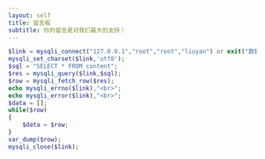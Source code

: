 ```yaml
---
layout: self
title: 留言板
subtitle: 你的留言是对我们最大的支持！
---
```


<!-- <div style="text-align: center;">
<form action="" method="GET">
    <p>昵称：<input type="text" name="name"></p>
    <p>
    性别：<input type="radio" name="sex" value="男"> 男
    <input type="radio" name="sex" value="女">女
    </p>
    <p>年龄: <select name="age" id="">
        <option value="18岁以上">18岁以上</option>
        <option value="18岁以下">18岁以下</option>
    </select></p>
    <p>留言内容:</p>
    <p><textarea name="content" id="" cols="30" rows="10"></textarea></p>
    <p>
    <button>留言</button>
    <input type="reset" value="重置">
    </p>
</form>
</div> -->
```php
$link = mysqli_connect("127.0.0.1","root","root","liuyan") or exit("数据库连接失败！");
mysqli_set_charset($link,'utf8');
$sql = "SELECT * FROM content";
$res = mysqli_query($link,$sql);
$row = mysqli_fetch_row($res);
echo mysqli_errno($link),"<br>";
echo mysqli_error($link),"<br>";
$data = [];
while($row)
{
    $data = $row;
}
var_dump($row);
mysqli_close($link);
```
